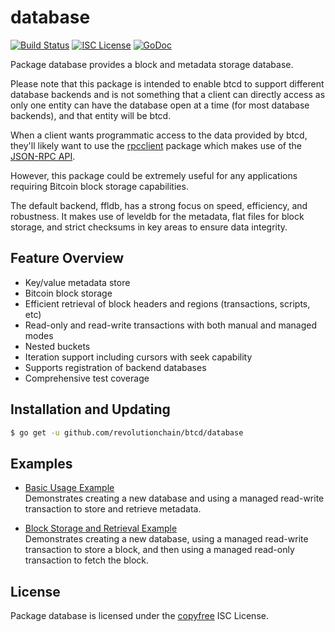 database
========

[![Build Status](https://github.com/revolutionchain/btcd/workflows/Build%20and%20Test/badge.svg)](https://github.com/revolutionchain/btcd/actions)
[![ISC License](http://img.shields.io/badge/license-ISC-blue.svg)](http://copyfree.org)
[![GoDoc](https://img.shields.io/badge/godoc-reference-blue.svg)](https://pkg.go.dev/github.com/revolutionchain/btcd/database)

Package database provides a block and metadata storage database.

Please note that this package is intended to enable btcd to support different
database backends and is not something that a client can directly access as only
one entity can have the database open at a time (for most database backends),
and that entity will be btcd.

When a client wants programmatic access to the data provided by btcd, they'll
likely want to use the [rpcclient](https://github.com/revolutionchain/btcd/tree/master/rpcclient)
package which makes use of the [JSON-RPC API](https://github.com/revolutionchain/btcd/tree/master/docs/json_rpc_api.md).

However, this package could be extremely useful for any applications requiring
Bitcoin block storage capabilities.

The default backend, ffldb, has a strong focus on speed, efficiency, and
robustness.  It makes use of leveldb for the metadata, flat files for block
storage, and strict checksums in key areas to ensure data integrity.

## Feature Overview

- Key/value metadata store
- Bitcoin block storage
- Efficient retrieval of block headers and regions (transactions, scripts, etc)
- Read-only and read-write transactions with both manual and managed modes
- Nested buckets
- Iteration support including cursors with seek capability
- Supports registration of backend databases
- Comprehensive test coverage

## Installation and Updating

```bash
$ go get -u github.com/revolutionchain/btcd/database
```

## Examples

* [Basic Usage Example](https://pkg.go.dev/github.com/revolutionchain/btcd/database#example-package--BasicUsage)  
  Demonstrates creating a new database and using a managed read-write
  transaction to store and retrieve metadata.

* [Block Storage and Retrieval Example](https://pkg.go.dev/github.com/revolutionchain/btcd/database#example-package--BlockStorageAndRetrieval)  
  Demonstrates creating a new database, using a managed read-write transaction
  to store a block, and then using a managed read-only transaction to fetch the
  block.

## License

Package database is licensed under the [copyfree](http://copyfree.org) ISC
License.

